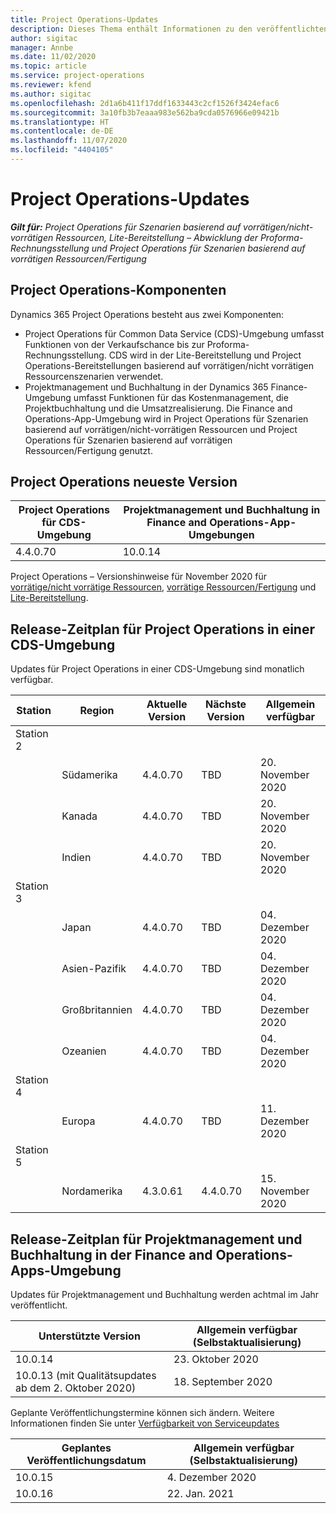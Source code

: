 ```yaml
---
title: Project Operations-Updates
description: Dieses Thema enthält Informationen zu den veröffentlichten Versionen von Dynamics 365 Project Operations.
author: sigitac
manager: Annbe
ms.date: 11/02/2020
ms.topic: article
ms.service: project-operations
ms.reviewer: kfend
ms.author: sigitac
ms.openlocfilehash: 2d1a6b411f17ddf1633443c2cf1526f3424efac6
ms.sourcegitcommit: 3a10fb3b7eaaa983e562ba9cda0576966e09421b
ms.translationtype: HT
ms.contentlocale: de-DE
ms.lasthandoff: 11/07/2020
ms.locfileid: "4404105"
---
```

# <a name="project-operations-updates"></a>Project Operations-Updates

_**Gilt für:** Project Operations für Szenarien basierend auf vorrätigen/nicht-vorrätigen Ressourcen, Lite-Bereitstellung – Abwicklung der Proforma-Rechnungsstellung und Project Operations für Szenarien basierend auf vorrätigen Ressourcen/Fertigung_

## <a name="project-operations-components"></a>Project Operations-Komponenten

Dynamics 365 Project Operations besteht aus zwei Komponenten:

- Project Operations für Common Data Service (CDS)-Umgebung umfasst Funktionen von der Verkaufschance bis zur Proforma-Rechnungsstellung. CDS wird in der Lite-Bereitstellung und Project Operations-Bereitstellungen basierend auf vorrätigen/nicht vorrätigen Ressourcenszenarien verwendet.
- Projektmanagement und Buchhaltung in der Dynamics 365 Finance-Umgebung umfasst Funktionen für das Kostenmanagement, die Projektbuchhaltung und die Umsatzrealisierung. Die Finance and Operations-App-Umgebung wird in Project Operations für Szenarien basierend auf vorrätigen/nicht-vorrätigen Ressourcen und Project Operations für Szenarien basierend auf vorrätigen Ressourcen/Fertigung genutzt.

## <a name="project-operations-latest-version"></a>Project Operations neueste Version

| Project Operations für CDS-Umgebung | Projektmanagement und Buchhaltung in Finance and Operations-App-Umgebungen |
| --- | --- |
| 4.4.0.70 | 10.0.14 |

Project Operations – Versionshinweise für November 2020 für [vorrätige/nicht vorrätige Ressourcen](whats-new-nov-2020-resource-based.md), [vorrätige Ressourcen/Fertigung](../prod-pma/whats-new/whats-new-nov-2020-production-based.md) und [Lite-Bereitstellung](../pro/whats-new/whats-new-nov-2020-lite.md).

## <a name="release-schedule-for-project-operations-on-cds-environment"></a>Release-Zeitplan für Project Operations in einer CDS-Umgebung

Updates für Project Operations in einer CDS-Umgebung sind monatlich verfügbar. 

| Station   | Region        | Aktuelle Version | Nächste Version | Allgemein verfügbar |
|-----------|---------------|-----------------|--------------|---------------------|
| Station 2 |   &nbsp;      |    &nbsp;       | &nbsp;       |      &nbsp;         |
|   &nbsp;  | Südamerika |  4.4.0.70       | TBD     | 20. November 2020           |
|    &nbsp; | Kanada        |  4.4.0.70       | TBD     | 20. November 2020           |
|   &nbsp;  | Indien         |  4.4.0.70       | TBD     | 20. November 2020           |
| Station 3  |      &nbsp;   |     &nbsp;      |     &nbsp;   |      &nbsp;         |
|   &nbsp;  | Japan         |  4.4.0.70       | TBD     | 04. Dezember 2020           |
|   &nbsp;  | Asien-Pazifik  |  4.4.0.70       | TBD     | 04. Dezember 2020           |
|   &nbsp;  | Großbritannien |  4.4.0.70       | TBD     | 04. Dezember 2020           |
|   &nbsp;  | Ozeanien       |  4.4.0.70       | TBD     | 04. Dezember 2020           |
| Station 4 |     &nbsp;    |     &nbsp;      |     &nbsp;   |      &nbsp;         |
|   &nbsp;  | Europa        |  4.4.0.70       | TBD     | 11. Dezember 2020           |
| Station 5 |     &nbsp;    |     &nbsp;      |     &nbsp;   |      &nbsp;         |
|   &nbsp;  | Nordamerika | 4.3.0.61        | 4.4.0.70     | 15. November 2020           |

## <a name="release-schedule-for-project-management-and-accounting-in-the-finance-and-operations-apps-environment"></a>Release-Zeitplan für Projektmanagement und Buchhaltung in der Finance and Operations-Apps-Umgebung

Updates für Projektmanagement und Buchhaltung werden achtmal im Jahr veröffentlicht.

| Unterstützte Version | Allgemein verfügbar (Selbstaktualisierung) |
| --- | --- |
| 10.0.14 | 23. Oktober 2020 |
| 10.0.13 (mit Qualitätsupdates ab dem 2. Oktober 2020) | 18. September 2020 |

Geplante Veröffentlichungstermine können sich ändern. Weitere Informationen finden Sie unter [Verfügbarkeit von Serviceupdates](https://docs.microsoft.com/dynamics365/fin-ops-core/fin-ops/get-started/public-preview-releases?toc=/dynamics365/finance/toc.json)

| Geplantes Veröffentlichungsdatum | Allgemein verfügbar (Selbstaktualisierung) |
| --- | --- |
| 10.0.15 | 4. Dezember 2020 |
| 10.0.16 | 22. Jan. 2021 |

